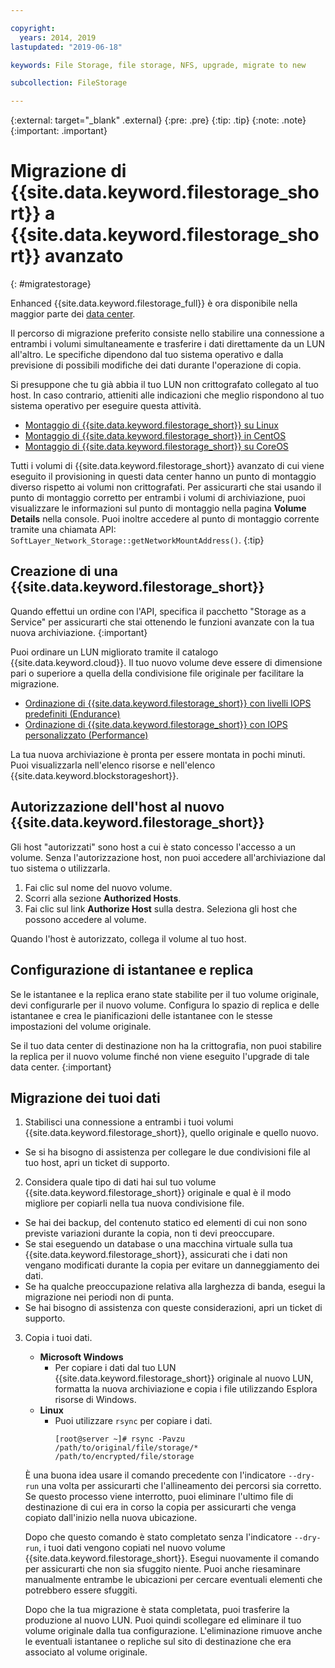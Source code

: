 ```yaml
---

copyright:
  years: 2014, 2019
lastupdated: "2019-06-18"

keywords: File Storage, file storage, NFS, upgrade, migrate to new

subcollection: FileStorage

---
```

{:external: target="_blank" .external}
{:pre: .pre}
{:tip: .tip}
{:note: .note}
{:important: .important}

# Migrazione di {{site.data.keyword.filestorage_short}} a {{site.data.keyword.filestorage_short}} avanzato
{: #migratestorage}

Enhanced {{site.data.keyword.filestorage_full}} è ora disponibile nella maggior parte dei [data center](/docs/infrastructure/FileStorage?topic=FileStorage-selectDC).

Il percorso di migrazione preferito consiste nello stabilire una connessione a entrambi i volumi simultaneamente e trasferire i dati direttamente da un LUN all'altro. Le specifiche dipendono dal tuo sistema operativo e dalla previsione di possibili modifiche dei dati durante l'operazione di copia.

Si presuppone che tu già abbia il tuo LUN non crittografato collegato al tuo host. In caso contrario, attieniti alle indicazioni che meglio rispondono al tuo sistema operativo per eseguire questa attività.

- [Montaggio di {{site.data.keyword.filestorage_short}} su Linux](/docs/infrastructure/FileStorage?topic=FileStorage-mountingLinux)
- [Montaggio di {{site.data.keyword.filestorage_short}} in CentOS](/docs/infrastructure/FileStorage?topic=FileStorage-mountingCentOS)
- [Montaggio di {{site.data.keyword.filestorage_short}} su CoreOS](/docs/infrastructure/FileStorage?topic=FileStorage-mountingCoreOS)

Tutti i volumi di {{site.data.keyword.filestorage_short}} avanzato di cui viene eseguito il provisioning in questi data center hanno un punto di montaggio diverso rispetto ai volumi non crittografati. Per assicurarti che stai usando il punto di montaggio corretto per entrambi i volumi di archiviazione, puoi visualizzare le informazioni sul punto di montaggio nella pagina **Volume Details** nella console. Puoi inoltre accedere al punto di montaggio corrente tramite una chiamata API: `SoftLayer_Network_Storage::getNetworkMountAddress()`.
{:tip}


## Creazione di una {{site.data.keyword.filestorage_short}}

Quando effettui un ordine con l'API, specifica il pacchetto "Storage as a Service" per assicurarti che stai ottenendo le funzioni avanzate con la tua nuova archiviazione.
{:important}

Puoi ordinare un LUN migliorato tramite il catalogo {{site.data.keyword.cloud}}. Il tuo nuovo volume deve essere di dimensione pari o superiore a quella della condivisione file originale per facilitare la migrazione.

- [Ordinazione di {{site.data.keyword.filestorage_short}} con livelli IOPS predefiniti (Endurance)](/docs/infrastructure/FileStorage?topic=FileStorage-orderingConsole#endurance)
- [Ordinazione di {{site.data.keyword.filestorage_short}} con IOPS personalizzato (Performance)](/docs/infrastructure/FileStorage?topic=FileStorage-orderingConsole#performance)

La tua nuova archiviazione è pronta per essere montata in pochi minuti. Puoi visualizzarla nell'elenco risorse e nell'elenco {{site.data.keyword.blockstorageshort}}.


## Autorizzazione dell'host al nuovo {{site.data.keyword.filestorage_short}}

Gli host "autorizzati" sono host a cui è stato concesso l'accesso a un volume. Senza l'autorizzazione host, non puoi accedere all'archiviazione dal tuo sistema o utilizzarla.

1. Fai clic sul nome del nuovo volume.
2. Scorri alla sezione **Authorized Hosts**.
3. Fai clic sul link **Authorize Host** sulla destra. Seleziona gli host che possono accedere al volume.

Quando l'host è autorizzato, collega il volume al tuo host.


## Configurazione di istantanee e replica

Se le istantanee e la replica erano state stabilite per il tuo volume originale, devi configurarle per il nuovo volume. Configura lo spazio di replica e delle istantanee e crea le pianificazioni delle istantanee con le stesse impostazioni del volume originale.

Se il tuo data center di destinazione non ha la crittografia, non puoi stabilire la replica per il nuovo volume finché non viene eseguito l'upgrade di tale data center.
{:important}


## Migrazione dei tuoi dati

1. Stabilisci una connessione a entrambi i tuoi volumi {{site.data.keyword.filestorage_short}}, quello originale e quello nuovo.
  - Se si ha bisogno di assistenza per collegare le due condivisioni file al tuo host, apri un ticket di supporto.

2. Considera quale tipo di dati hai sul tuo volume {{site.data.keyword.filestorage_short}} originale e qual è il modo migliore per copiarli nella tua nuova condivisione file.
  - Se hai dei backup, del contenuto statico ed elementi di cui non sono previste variazioni durante la copia, non ti devi preoccupare.
  - Se stai eseguendo un database o una macchina virtuale sulla tua {{site.data.keyword.filestorage_short}}, assicurati che i dati non vengano modificati durante la copia per evitare un danneggiamento dei dati.
  - Se ha qualche preoccupazione relativa alla larghezza di banda, esegui la migrazione nei periodi non di punta.
  - Se hai bisogno di assistenza con queste considerazioni, apri un ticket di supporto.

3. Copia i tuoi dati.
   - **Microsoft Windows**
     - Per copiare i dati dal tuo LUN {{site.data.keyword.filestorage_short}} originale al nuovo LUN, formatta la nuova archiviazione e copia i file utilizzando Esplora risorse di Windows.
   - **Linux**
     - Puoi utilizzare `rsync` per copiare i dati.
       ```
       [root@server ~]# rsync -Pavzu /path/to/original/file/storage/* /path/to/encrypted/file/storage
       ```

   È una buona idea usare il comando precedente con l'indicatore `--dry-run` una volta per assicurarti che l'allineamento dei percorsi sia corretto. Se questo processo viene interrotto, puoi eliminare l'ultimo file di destinazione di cui era in corso la copia per assicurarti che venga copiato dall'inizio nella nuova ubicazione.

   Dopo che questo comando è stato completato senza l'indicatore `--dry-run`, i tuoi dati vengono copiati nel nuovo volume {{site.data.keyword.filestorage_short}}. Esegui nuovamente il comando per assicurarti che non sia sfuggito niente. Puoi anche riesaminare manualmente entrambe le ubicazioni per cercare eventuali elementi che potrebbero essere sfuggiti.

   Dopo che la tua migrazione è stata completata, puoi trasferire la produzione al nuovo LUN. Puoi quindi scollegare ed eliminare il tuo volume originale dalla tua configurazione. L'eliminazione rimuove anche le eventuali istantanee o repliche sul sito di destinazione che era associato al volume originale.
